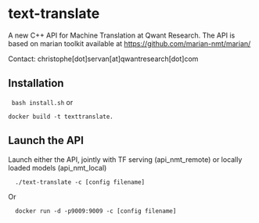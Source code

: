 # text-translate

A new C++ API for Machine Translation at Qwant Research.
The API is based on marian toolkit available at https://github.com/marian-nmt/marian/

Contact: christophe[dot]servan[at]qwantresearch[dot]com

## Installation

``` bash install.sh```
or

```docker build -t texttranslate.```


## Launch the API

Launch either the API, jointly with TF serving (api_nmt_remote) or locally loaded models (api_nmt_local)
```
  ./text-translate -c [config filename]
``` 
Or 
``` 
  docker run -d -p9009:9009 -c [config filename]

``` 

